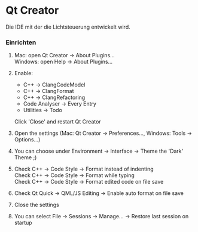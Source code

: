 # Qt Creator 
Die IDE mit der die Lichtsteuerung entwickelt wird.

### Einrichten 
1. Mac: open Qt Creator -> About Plugins...  
   Windows: open Help -> About Plugins...
2. Enable:
   - C++ -> ClangCodeModel
   - C++ -> ClangFormat
   - C++ -> ClangRefactoring
   - Code Analyser -> Every Entry
   - Utilities -> Todo  

   Click 'Close' and restart Qt Creator
3. Open the settings (Mac: Qt Creator -> Preferences..., Windows: Tools -> Options...)
4. You can choose under Environment -> Interface -> Theme the 'Dark' Theme ;)
5. Check C++ -> Code Style -> Format instead of indenting  
   Check C++ -> Code Style -> Format while typing  
   Check C++ -> Code Style -> Format edited code on file save
6. Check Qt Quick -> QML/JS Editing -> Enable auto format on file save
7. Close the settings
8. You can select File -> Sessions -> Manage... -> Restore last session on startup

